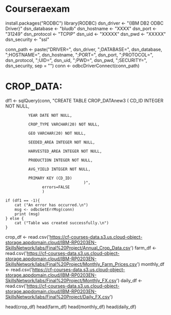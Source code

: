 # Courseraexam
install.packages("RODBC")
library(RODBC)
dsn_driver <- "{IBM DB2 ODBC Driver}"
dsn_database <- "bludb"
dsn_hostname <- "XXXX"
dsn_port <- "31249"
dsn_protocol <- "TCPIP"
dsn_uid <- "XXXXX"
dsn_pwd <- "XXXXX" 
dsn_security <- "ssl"

conn_path <- paste("DRIVER=", dsn_driver,
                   ";DATABASE=", dsn_database,
                   ";HOSTNAME=", dsn_hostname,
                   ";PORT=", dsn_port,
                   ";PROTOCOL=", dsn_protocol,
                   ";UID=", dsn_uid,
                   ";PWD=", dsn_pwd,
                   ";SECURITY=", dsn_security,
                   sep = "")
conn <- odbcDriverConnect(conn_path)


# CROP_DATA:
df1 <- sqlQuery(conn,
                    "CREATE TABLE CROP_DATAnew3 (
                                      CD_ID INTEGER NOT NULL,

              YEAR DATE NOT NULL,

              CROP_TYPE VARCHAR(20) NOT NULL,

              GEO VARCHAR(20) NOT NULL,

              SEEDED_AREA INTEGER NOT NULL,

              HARVESTED_AREA INTEGER NOT NULL,

              PRODUCTION INTEGER NOT NULL,

              AVG_YIELD INTEGER NOT NULL,

              PRIMARY KEY (CD_ID)
                                      )", 
                    errors=FALSE
                    )

    if (df1 == -1){
        cat ("An error has occurred.\n")
        msg <- odbcGetErrMsg(conn)
        print (msg)
    } else {
        cat ("Table was created successfully.\n")
    }


crop_df <- read.csv('https://cf-courses-data.s3.us.cloud-object-storage.appdomain.cloud/IBM-RP0203EN-SkillsNetwork/labs/Final%20Project/Annual_Crop_Data.csv')
farm_df <- read.csv('https://cf-courses-data.s3.us.cloud-object-storage.appdomain.cloud/IBM-RP0203EN-SkillsNetwork/labs/Final%20Project/Monthly_Farm_Prices.csv')
monthly_df <- read.csv('https://cf-courses-data.s3.us.cloud-object-storage.appdomain.cloud/IBM-RP0203EN-SkillsNetwork/labs/Final%20Project/Monthly_FX.csv')
daily_df <- read.csv('https://cf-courses-data.s3.us.cloud-object-storage.appdomain.cloud/IBM-RP0203EN-SkillsNetwork/labs/Final%20Project/Daily_FX.csv')

head(crop_df)
head(farm_df)
head(monthly_df)
head(daily_df)

